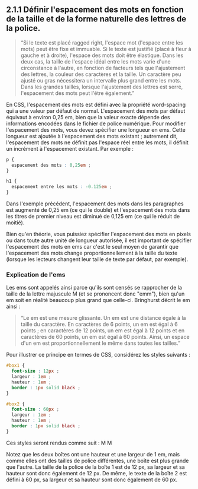
## 2.1.1 Définir l'espacement des mots en fonction de la taille et de la forme naturelle des lettres de la police.

>  “Si le texte est placé ragged right, l'espace mot (l'espace entre les mots) peut être fixe et immuable. Si le texte est justifié (placé à fleur à gauche et à droite), l'espace des mots doit être élastique. Dans les deux cas, la taille de l'espace idéal entre les mots varie d'une circonstance à l'autre, en fonction de facteurs tels que l'ajustement des lettres, la couleur des caractères et la taille. Un caractère peu ajusté ou gras nécessitera un intervalle plus grand entre les mots. Dans les grandes tailles, lorsque l'ajustement des lettres est serré, l'espacement des mots peut l'être également.”

En CSS, l'espacement des mots est défini avec la propriété word-spacing qui a une valeur par défaut de normal. L'espacement des mots par défaut équivaut à environ 0,25 em, bien que la valeur exacte dépende des informations encodées dans le fichier de police numérique. Pour modifier l'espacement des mots, vous devez spécifier une longueur en ems. Cette longueur est ajoutée à l'espacement des mots existant ; autrement dit, l'espacement des mots ne définit pas l'espace réel entre les mots, il définit un incrément à l'espacement existant. Par exemple :

```css
p {
  espacement des mots : 0,25em ;
}

h1 {
  espacement entre les mots : -0.125em ;
}
```

Dans l'exemple précédent, l'espacement des mots dans les paragraphes est augmenté de 0,25 em (ce qui le double) et l'espacement des mots dans les titres de premier niveau est diminué de 0,125 em (ce qui le réduit de moitié).

Bien qu'en théorie, vous puissiez spécifier l'espacement des mots en pixels ou dans toute autre unité de longueur autorisée, il est important de spécifier l'espacement des mots en ems car c'est le seul moyen de garantir que l'espacement des mots change proportionnellement à la taille du texte (lorsque les lecteurs changent leur taille de texte par défaut, par exemple).

### Explication de l'ems

Les ems sont appelés ainsi parce qu'ils sont censés se rapprocher de la taille de la lettre majuscule M (et se prononcent donc "emm"), bien qu'un em soit en réalité beaucoup plus grand que celle-ci. Bringhurst décrit le em ainsi :

> “Le em est une mesure glissante. Un em est une distance égale à la taille du caractère. En caractères de 6 points, un em est égal à 6 points ; en caractères de 12 points, un em est égal à 12 points et en caractères de 60 points, un em est égal à 60 points. Ainsi, un espace d'un em est proportionnellement le même dans toutes les tailles.”

Pour illustrer ce principe en termes de CSS, considérez les styles suivants :

```css
#box1 {
  font-size : 12px ;
  largeur : 1em ;
  hauteur : 1em ;
  border : 1px solid black ;
}

#box2 {
  font-size : 60px ;
  largeur : 1em ;
  hauteur : 1em ;
  border : 1px solid black ;
}
```

Ces styles seront rendus comme suit :
M
M

Notez que les deux boîtes ont une hauteur et une largeur de 1 em, mais comme elles ont des tailles de police différentes, une boîte est plus grande que l'autre. La taille de la police de la boîte 1 est de 12 px, sa largeur et sa hauteur sont donc également de 12 px. De même, le texte de la boîte 2 est défini à 60 px, sa largeur et sa hauteur sont donc également de 60 px.
